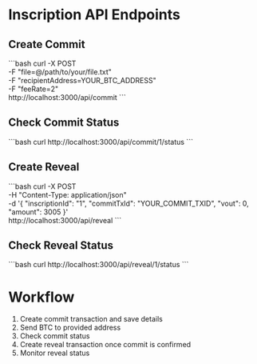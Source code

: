 # Inscription API Endpoints

## Create Commit
\```bash
curl -X POST \
  -F "file=@/path/to/your/file.txt" \
  -F "recipientAddress=YOUR_BTC_ADDRESS" \
  -F "feeRate=2" \
  http://localhost:3000/api/commit
\```

## Check Commit Status
\```bash
curl http://localhost:3000/api/commit/1/status
\```

## Create Reveal
\```bash
curl -X POST \
  -H "Content-Type: application/json" \
  -d '{
    "inscriptionId": "1",
    "commitTxId": "YOUR_COMMIT_TXID",
    "vout": 0,
    "amount": 3005
  }' \
  http://localhost:3000/api/reveal
\```

## Check Reveal Status
\```bash
curl http://localhost:3000/api/reveal/1/status
\```

# Workflow
1. Create commit transaction and save details
2. Send BTC to provided address
3. Check commit status
4. Create reveal transaction once commit is confirmed
5. Monitor reveal status